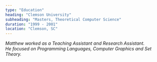 ```yaml
---
type: "Education"
heading: "Clemson University"
subheading: "Masters, Theoretical Computer Science"
duration: "1999 - 2001"
location: "Clemson, SC"
---
```


<a class="no-tufte-underline" href="/edu/"><i class="fa fa-info-circle" aria-hidden="true"/></a> 
Matthew worked as a Teaching Assistant and Research Assistant.  
He focused on Programming Languages, Computer Graphics and Set Theory.